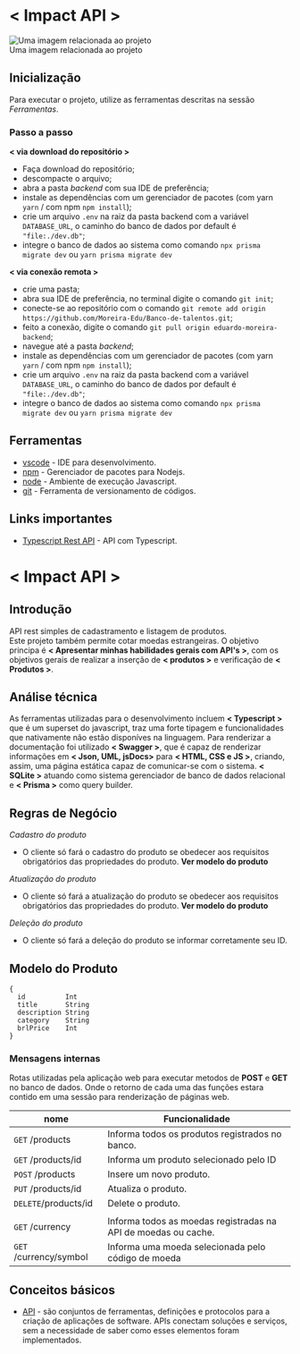 # < Impact API >

<fig>
<img src="https://rockcontent.com/br/wp-content/uploads/sites/2/elementor/thumbs/modelo-de-projeto-p2he6clp7uhmwqd16ikv9jgz30a5liixoon908hej0.png" alt="Uma imagem relacionada ao projeto">
<figcaption>Uma imagem relacionada ao projeto</figcaption>
</fig>

## Inicialização

Para executar o projeto, utilize as ferramentas descritas na sessão _Ferramentas_.

### Passo a passo

**< via download do repositório >**

- Faça download do repositório;
- descompacte o arquivo;
- abra a pasta _backend_ com sua IDE de preferência;
- instale as dependências com um gerenciador de pacotes
  (com yarn `yarn` / com npm `npm install`);
- crie um arquivo `.env` na raiz da pasta backend com a variável `DATABASE_URL`, o caminho do banco de dados por default é `"file:./dev.db"`;
- integre o banco de dados ao sistema como comando `npx prisma migrate dev` ou `yarn prisma migrate dev`

**< via conexão remota >**

- crie uma pasta;
- abra sua IDE de preferência, no terminal digite o comando `git init`;
- conecte-se ao repositório com o comando `git remote add origin https://github.com/Moreira-Edu/Banco-de-talentos.git`;
- feito a conexão, digite o comando `git pull origin eduardo-moreira-backend`;
- navegue até a pasta _backend_;
- instale as dependências com um gerenciador de pacotes
  (com yarn `yarn` / com npm `npm install`);
- crie um arquivo `.env` na raiz da pasta backend com a variável `DATABASE_URL`, o caminho do banco de dados por default é `"file:./dev.db"`;
- integre o banco de dados ao sistema como comando `npx prisma migrate dev` ou `yarn prisma migrate dev`

## Ferramentas

- [vscode](https://code.visualstudio.com/) - IDE para desenvolvimento.
- [npm](https://www.npmjs.com/) - Gerenciador de pacotes para Nodejs.
- [node](https://nodejs.org/en/) - Ambiente de execução Javascript.
- [git](https://git-scm.com/) - Ferramenta de versionamento de códigos.

## Links importantes

- [Typescript Rest API](https://medium.com/@eldes.com/tutorial-aplica%C3%A7%C3%A3o-rest-api-com-node-em-typescript-usando-express-e-sqlite-a4ea6a7c3563) - API com Typescript.

# < Impact API >

## Introdução

API rest simples de cadastramento e listagem de produtos.  
Este projeto também permite cotar moedas estrangeiras.
O objetivo principa é **< Apresentar minhas habilidades gerais com API's >**, com os objetivos gerais de realizar a inserção de **< produtos >** e verificação de **< Produtos >**.

## Análise técnica

As ferramentas utilizadas para o desenvolvimento incluem **< Typescript >** que é um superset do javascript, traz uma forte tipagem e funcionalidades que nativamente não estão disponíves na linguagem. Para renderizar a documentação foi utilizado **< Swagger >**, que é capaz de renderizar informações em **< Json, UML, jsDocs>** para **< HTML, CSS e JS >**, criando, assim, uma página estática capaz de comunicar-se com o sistema. **< SQLite >** atuando como sistema gerenciador de banco de dados relacional e **< Prisma >** como query builder.

## Regras de Negócio

_Cadastro do produto_

- O cliente só fará o cadastro do produto se obedecer aos requisitos obrigatórios das propriedades do produto. **Ver modelo do produto**

_Atualização do produto_

- O cliente só fará a atualização do produto se obedecer aos requisitos obrigatórios das propriedades do produto. **Ver modelo do produto**

_Deleção do produto_

- O cliente só fará a deleção do produto se informar corretamente seu ID.

## Modelo do Produto

```
{
  id          Int
  title       String
  description String
  category    String
  brlPrice    Int
}
```

### Mensagens internas

Rotas utilizadas pela aplicação web para executar metodos de **POST** e **GET** no banco de dados. Onde o retorno de cada uma das funções estara contido em uma sessão para renderização de páginas web.

| nome                   | Funcionalidade                                                 |
| ---------------------- | -------------------------------------------------------------- |
| `GET` /products        | Informa todos os produtos registrados no banco.                |
| `GET` /products/id     | Informa um produto selecionado pelo ID                         |
| `POST` /products       | Insere um novo produto.                                        |
| `PUT` /products/id     | Atualiza o produto.                                            |
| `DELETE`/products/id   | Delete o produto.                                              |
|                        |                                                                |
| `GET` /currency        | Informa todos as moedas registradas na API de moedas ou cache. |
| `GET` /currency/symbol | Informa uma moeda selecionada pelo código de moeda             |

## Conceitos básicos

- [API](https://www.redhat.com/pt-br/topics/api/what-are-application-programming-interfaces) - são conjuntos de ferramentas, definições e protocolos para a criação de aplicações de software. APIs conectam soluções e serviços, sem a necessidade de saber como esses elementos foram implementados.
